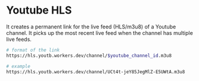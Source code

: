 # Youtube HLS
It creates a permanent link for the live feed (HLS/m3u8) of a Youtube channel. It picks up the most recent live feed when the channel has multiple live feeds.

```bash
# format of the link
https://hls.youtb.workers.dev/channel/$youtube_channel_id.m3u8

# example
https://hls.youtb.workers.dev/channel/UCt4t-jeY85JegMlZ-E5UWtA.m3u8
```
